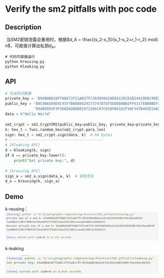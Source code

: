 # Verify the sm2 pitfalls with poc code

## Description

​	当SM2密钥泄露会重用时，根据$d_A = \frac{(s_2-s_1)}{s_1-s_2+r_1-r_2} mod\ n$，可直接计算出私钥$d_A$。

```
# 代码可直接运行
python Kreusing.py
python Kleaking.py
```

## API

```python
# 生成测试数据
private_key = 'B9AB0B828FF68872F21A837FC303668428DEA11DCD1B24429D0C99E24EED83D5'
public_key = 'B9C9A6E04E9C91F7BA880429273747D7EF5DDEB0BB2FF6317EB00BEF331A83081A6'\
             '994B8993F3F5D6EADDDB81872266C87C018FB4162F5AF347B483E24620207'
data = b"Hello World"

sm2_crypt = sm2.CryptSM2(public_key=public_key, private_key=private_key)
k: hex_t = func.random_hex(sm2_crypt.para_len)
sign: hex_t = sm2_crypt.sign(data, k)  # 64 bytes
# -------------------------------------------
# [Kleaking API]
d = Kleaking(k, sign)
if d == private_key.lower():
    print("Get private key:", d)

# [kreusing API]
sign_a = sm2_a.sign(data_a, k)  # 获取签名
d_a = Kreusing(k, sign_a)
```

## Demo

k-reusing：
![image-20220730125502537](https://raw.githubusercontent.com/lazypip/readme_pices/main/crypto_pic/image-20220730125502537.png)

k-leaking

![image-20220730125618782](https://raw.githubusercontent.com/lazypip/readme_pices/main/crypto_pic/image-20220730125618782.png)

